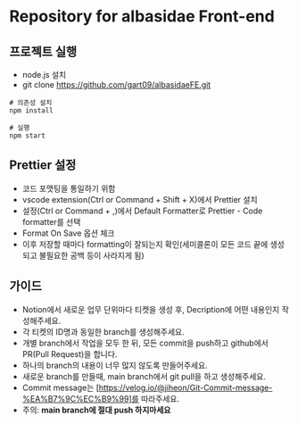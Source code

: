# Repository for albasidae Front-end

## 프로젝트 실행

- node.js 설치
- git clone https://github.com/gart09/albasidaeFE.git

```
# 의존성 설치
npm install

# 실행
npm start
```

## Prettier 설정

- 코드 포맷팅을 통일하기 위함
- vscode extension(Ctrl or Command + Shift + X)에서 Prettier 설치
- 설정(Ctrl or Command + ,)에서 Default Formatter로 Prettier - Code formatter를 선택
- Format On Save 옵션 체크
- 이후 저장할 때마다 formatting이 잘되는지 확인(세미콜론이 모든 코드 끝에 생성되고 불필요한 공백 등이 사라지게 됨)

## 가이드

- Notion에서 새로운 업무 단위마다 티켓을 생성 후, Decription에 어떤 내용인지 작성해주세요.
- 각 티켓의 ID명과 동일한 branch를 생성해주세요.
- 개별 branch에서 작업을 모두 한 뒤, 모든 commit을 push하고 github에서 PR(Pull Request)을 합니다.
- 하나의 branch의 내용이 너무 많지 않도록 만들어주세요.
- 새로운 branch를 만들때, main branch에서 git pull을 하고 생성해주세요.
- Commit message는 [https://velog.io/@jiheon/Git-Commit-message-%EA%B7%9C%EC%B9%99]를 따라주세요.
- 주의: **main branch에 절대 push 하지마세요**
